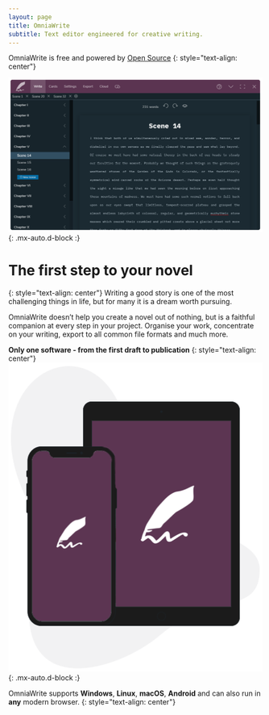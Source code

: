 ```yaml
---
layout: page
title: OmniaWrite
subtitle: Text editor engineered for creative writing.
---
```


OmniaWrite is free and powered by [Open Source](https://github.com/TorstenDittmann/OmniaWrite)
{: style="text-align: center"}

![OmniaWrite](/assets/img/home-screenshot.png){: .mx-auto.d-block :}

# The first step to your novel
{: style="text-align: center"}
Writing a good story is one of the most challenging things in life, but for many it is a dream worth pursuing.

OmniaWrite doesn’t help you create a novel out of nothing, but is a faithful companion at every step in your project. Organise your work, concentrate on your writing, export to all common file formats and much more.

**Only one software - from the first draft to publication**
{: style="text-align: center"}
![Anywhere](/assets/img/home-anywhere.png){: .mx-auto.d-block :}

OmniaWrite supports **Windows**, **Linux**, **macOS**, **Android** and can also run in **any** modern browser.
{: style="text-align: center"}
